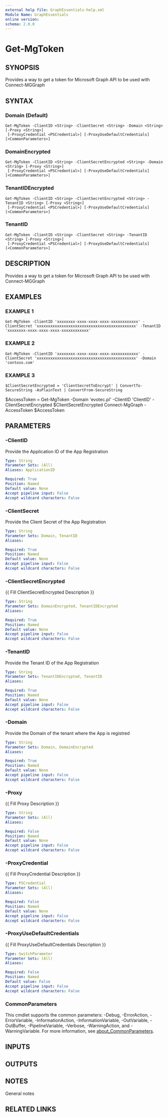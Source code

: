 ```yaml
---
external help file: GraphEssentials-help.xml
Module Name: GraphEssentials
online version:
schema: 2.0.0
---
```


# Get-MgToken

## SYNOPSIS
Provides a way to get a token for Microsoft Graph API to be used with Connect-MGGraph

## SYNTAX

### Domain (Default)
```
Get-MgToken -ClientID <String> -ClientSecret <String> -Domain <String> [-Proxy <String>]
 [-ProxyCredential <PSCredential>] [-ProxyUseDefaultCredentials] [<CommonParameters>]
```

### DomainEncrypted
```
Get-MgToken -ClientID <String> -ClientSecretEncrypted <String> -Domain <String> [-Proxy <String>]
 [-ProxyCredential <PSCredential>] [-ProxyUseDefaultCredentials] [<CommonParameters>]
```

### TenantIDEncrypted
```
Get-MgToken -ClientID <String> -ClientSecretEncrypted <String> -TenantID <String> [-Proxy <String>]
 [-ProxyCredential <PSCredential>] [-ProxyUseDefaultCredentials] [<CommonParameters>]
```

### TenantID
```
Get-MgToken -ClientID <String> -ClientSecret <String> -TenantID <String> [-Proxy <String>]
 [-ProxyCredential <PSCredential>] [-ProxyUseDefaultCredentials] [<CommonParameters>]
```

## DESCRIPTION
Provides a way to get a token for Microsoft Graph API to be used with Connect-MGGraph

## EXAMPLES

### EXAMPLE 1
```
Get-MgToken -ClientID 'xxxxxxxx-xxxx-xxxx-xxxx-xxxxxxxxxxxx' -ClientSecret 'xxxxxxxxxxxxxxxxxxxxxxxxxxxxxxxxxxxxxxxxxxxx' -TenantID 'xxxxxxxx-xxxx-xxxx-xxxx-xxxxxxxxxxxx'
```

### EXAMPLE 2
```
Get-MgToken -ClientID 'xxxxxxxx-xxxx-xxxx-xxxx-xxxxxxxxxxxx' -ClientSecret 'xxxxxxxxxxxxxxxxxxxxxxxxxxxxxxxxxxxxxxxxxxxx' -Domain 'contoso.com'
```

### EXAMPLE 3
```
$ClientSecretEncrypted = 'ClientSecretToEncrypt' | ConvertTo-SecureString -AsPlainText | ConvertFrom-SecureString
```

$AccessToken = Get-MgToken -Domain 'evotec.pl' -ClientID 'ClientID' -ClientSecretEncrypted $ClientSecretEncrypted
Connect-MgGraph -AccessToken $AccessToken

## PARAMETERS

### -ClientID
Provide the Application ID of the App Registration

```yaml
Type: String
Parameter Sets: (All)
Aliases: ApplicationID

Required: True
Position: Named
Default value: None
Accept pipeline input: False
Accept wildcard characters: False
```

### -ClientSecret
Provide the Client Secret of the App Registration

```yaml
Type: String
Parameter Sets: Domain, TenantID
Aliases:

Required: True
Position: Named
Default value: None
Accept pipeline input: False
Accept wildcard characters: False
```

### -ClientSecretEncrypted
{{ Fill ClientSecretEncrypted Description }}

```yaml
Type: String
Parameter Sets: DomainEncrypted, TenantIDEncrypted
Aliases:

Required: True
Position: Named
Default value: None
Accept pipeline input: False
Accept wildcard characters: False
```

### -TenantID
Provide the Tenant ID of the App Registration

```yaml
Type: String
Parameter Sets: TenantIDEncrypted, TenantID
Aliases:

Required: True
Position: Named
Default value: None
Accept pipeline input: False
Accept wildcard characters: False
```

### -Domain
Provide the Domain of the tenant where the App is registred

```yaml
Type: String
Parameter Sets: Domain, DomainEncrypted
Aliases:

Required: True
Position: Named
Default value: None
Accept pipeline input: False
Accept wildcard characters: False
```

### -Proxy
{{ Fill Proxy Description }}

```yaml
Type: String
Parameter Sets: (All)
Aliases:

Required: False
Position: Named
Default value: None
Accept pipeline input: False
Accept wildcard characters: False
```

### -ProxyCredential
{{ Fill ProxyCredential Description }}

```yaml
Type: PSCredential
Parameter Sets: (All)
Aliases:

Required: False
Position: Named
Default value: None
Accept pipeline input: False
Accept wildcard characters: False
```

### -ProxyUseDefaultCredentials
{{ Fill ProxyUseDefaultCredentials Description }}

```yaml
Type: SwitchParameter
Parameter Sets: (All)
Aliases:

Required: False
Position: Named
Default value: False
Accept pipeline input: False
Accept wildcard characters: False
```

### CommonParameters
This cmdlet supports the common parameters: -Debug, -ErrorAction, -ErrorVariable, -InformationAction, -InformationVariable, -OutVariable, -OutBuffer, -PipelineVariable, -Verbose, -WarningAction, and -WarningVariable. For more information, see [about_CommonParameters](http://go.microsoft.com/fwlink/?LinkID=113216).

## INPUTS

## OUTPUTS

## NOTES
General notes

## RELATED LINKS

